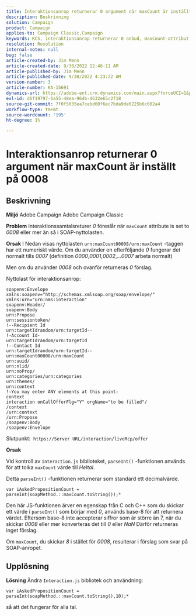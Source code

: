 ```yaml
---
title: Interaktionsanrop returnerar 0 argument när maxCount är inställt på 0008
description: Beskrivning
solution: Campaign
product: Campaign
applies-to: Campaign Classic,Campaign
keywords: KCS, interaktionsanrop returnerar 0 anbud, maxCount-attribut, 0008, SOAP-nyttolast, Adobe Campaign, Adobe Campaign Classic
resolution: Resolution
internal-notes: null
bug: false
article-created-by: Jim Menn
article-created-date: 9/30/2022 12:46:11 AM
article-published-by: Jim Menn
article-published-date: 9/30/2022 4:23:22 AM
version-number: 3
article-number: KA-15691
dynamics-url: https://adobe-ent.crm.dynamics.com/main.aspx?forceUCI=1&pagetype=entityrecord&etn=knowledgearticle&id=178a6d43-5940-ed11-9db1-0022480866ad
exl-id: d6f19797-6a55-48ea-964b-d632e65c2f18
source-git-commit: 7f0f5035ea7cebd60f6ec7bda9de6225b6c602a4
workflow-type: tm+mt
source-wordcount: '195'
ht-degree: 1%

---
```


# Interaktionsanrop returnerar 0 argument när maxCount är inställt på 0008

## Beskrivning


<b>Miljö</b>
Adobe Campaign Adobe Campaign Classic

<b>Problem</b>
Interaktionssamtalsreturer *0* föreslår när `maxCount` attribute is set to *0008* eller mer än så i SOAP-nyttolasten.

<b>Orsak</b>
I Nedan visas nyttolasten `urn:maxCount00008/urn:maxCount` -taggen har ett numeriskt värde.
Om du använder en efterföljande *0* fungerar det normalt tills *0007* (definition *0000*,*0001*,*0002*,...*0007* arbeta normalt)

Men om du använder *0008* och ovanför returneras *0* förslag.

Nyttolast för interaktionsanrop:


```
soapenv:Envelope xmlns:soapenv="http://schemas.xmlsoap.org/soap/envelope/" xmlns:urn="urn:nms:interaction"
soapenv:Header/
soapenv:Body
urn:Propose
urn:sessiontoken/
!--Recipient Id
urn:targetIdrandom/urn:targetId--
!-Account Id-
urn:targetIdrandom/urn:targetId
!--Contact Id
urn:targetIdrandom/urn:targetId--
urn:maxCount00008/urn:maxCount
urn:uuid/
urn:nlid/
urn:noProp/
urn:categories/urn:categories
urn:themes/
urn:context
!-You may enter ANY elements at this point-
context
interaction onCallOfferFlg="Y" orgName="to be filled"/
/context
/urn:context
/urn:Propose
/soapenv:Body
/soapenv:Envelope
```




Slutpunkt: 
`https://Server URL/interaction/liveRcp/offer`

<b>Orsak</b>

Vid kontroll av `Interaction.js` biblioteket, `parseInt()` -funktionen används för att tolka `maxCount` värde till *Heltal*.

Detta `parseInt()` -funktionen returnerar som standard ett decimalvärde.


```
var iAskedPropositionCount = parseInt(soapMethod.::maxCount.toString());*
```


Den här JS-funktionen ärver en egenskap från C och C++ som du skickar ett värde i `parseInt()` som börjar med *0*, används base-8 för att returnera värdet.
Eftersom base-8 inte accepterar siffror som är större än 7, när du skickar *0008* eller mer konverteras det till *0* eller *NaN* Därför returneras inget förslag.

Om `maxCount`, du skickar *8* i stället för *0008*, resulterar i förslag som svar på SOAP-anropet.


## Upplösning


<b>Lösning</b>
Ändra `Interaction.js` bibliotek och användning:




```
var iAskedPropositionCount = parseInt(soapMethod.::maxCount.toString(),10);*
```




så att det fungerar för alla tal.
